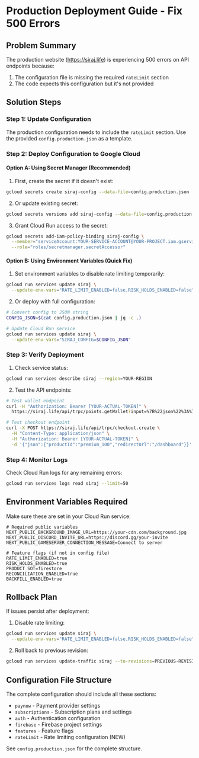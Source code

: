 # Production Deployment Guide - Fix 500 Errors

## Problem Summary

The production website (https://siraj.life) is experiencing 500 errors on API endpoints because:
1. The configuration file is missing the required `rateLimit` section
2. The code expects this configuration but it's not provided

## Solution Steps

### Step 1: Update Configuration

The production configuration needs to include the `rateLimit` section. Use the provided `config.production.json` as a template.

### Step 2: Deploy Configuration to Google Cloud

#### Option A: Using Secret Manager (Recommended)

1. First, create the secret if it doesn't exist:
```bash
gcloud secrets create siraj-config --data-file=config.production.json
```

2. Or update existing secret:
```bash
gcloud secrets versions add siraj-config --data-file=config.production.json
```

3. Grant Cloud Run access to the secret:
```bash
gcloud secrets add-iam-policy-binding siraj-config \
  --member="serviceAccount:YOUR-SERVICE-ACCOUNT@YOUR-PROJECT.iam.gserviceaccount.com" \
  --role="roles/secretmanager.secretAccessor"
```

#### Option B: Using Environment Variables (Quick Fix)

1. Set environment variables to disable rate limiting temporarily:
```bash
gcloud run services update siraj \
  --update-env-vars="RATE_LIMIT_ENABLED=false,RISK_HOLDS_ENABLED=false"
```

2. Or deploy with full configuration:
```bash
# Convert config to JSON string
CONFIG_JSON=$(cat config.production.json | jq -c .)

# Update Cloud Run service
gcloud run services update siraj \
  --update-env-vars="SIRAJ_CONFIG=$CONFIG_JSON"
```

### Step 3: Verify Deployment

1. Check service status:
```bash
gcloud run services describe siraj --region=YOUR-REGION
```

2. Test the API endpoints:
```bash
# Test wallet endpoint
curl -H "Authorization: Bearer [YOUR-ACTUAL-TOKEN]" \
  https://siraj.life/api/trpc/points.getWallet?input=%7B%22json%22%3A%7B%22uid%22%3A%22test%22%7D%7D

# Test checkout endpoint
curl -X POST https://siraj.life/api/trpc/checkout.create \
  -H "Content-Type: application/json" \
  -H "Authorization: Bearer [YOUR-ACTUAL-TOKEN]" \
  -d '{"json":{"productId":"premium_100","redirectUrl":"/dashboard"}}'
```

### Step 4: Monitor Logs

Check Cloud Run logs for any remaining errors:
```bash
gcloud run services logs read siraj --limit=50
```

## Environment Variables Required

Make sure these are set in your Cloud Run service:

```env
# Required public variables
NEXT_PUBLIC_BACKGROUND_IMAGE_URL=https://your-cdn.com/background.jpg
NEXT_PUBLIC_DISCORD_INVITE_URL=https://discord.gg/your-invite
NEXT_PUBLIC_GAMESERVER_CONNECTION_MESSAGE=Connect to server

# Feature flags (if not in config file)
RATE_LIMIT_ENABLED=true
RISK_HOLDS_ENABLED=true
PRODUCT_SOT=firestore
RECONCILIATION_ENABLED=true
BACKFILL_ENABLED=true
```

## Rollback Plan

If issues persist after deployment:

1. Disable rate limiting:
```bash
gcloud run services update siraj \
  --update-env-vars="RATE_LIMIT_ENABLED=false,RISK_HOLDS_ENABLED=false"
```

2. Roll back to previous revision:
```bash
gcloud run services update-traffic siraj --to-revisions=PREVIOUS-REVISION=100
```

## Configuration File Structure

The complete configuration should include all these sections:
- `paynow` - Payment provider settings
- `subscriptions` - Subscription plans and settings
- `auth` - Authentication configuration
- `firebase` - Firebase project settings
- `features` - Feature flags
- `rateLimit` - Rate limiting configuration (NEW)

See `config.production.json` for the complete structure.
